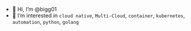 - 👋 Hi, I’m @bigg01
- 👀 I’m interested in `cloud native`, `Multi-Cloud`, `container`, `kubernetes`, `automation`, `python`, `golang`

<!---
bigg01/bigg01 is a ✨ special ✨ repository because its `README.md` (this file) appears on your GitHub profile.
You can click the Preview link to take a look at your changes.
--->
